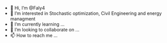 - 👋 Hi, I’m @Faly4
- 👀 I’m interested in Stochastic optimization, Civil Engineering and energy managment
- 🌱 I’m currently learning ...
- 💞️ I’m looking to collaborate on ...
- 📫 How to reach me ...

<!---
Faly4/Faly4 is a ✨ special ✨ repository because its `README.md` (this file) appears on your GitHub profile.
You can click the Preview link to take a look at your changes.
--->
